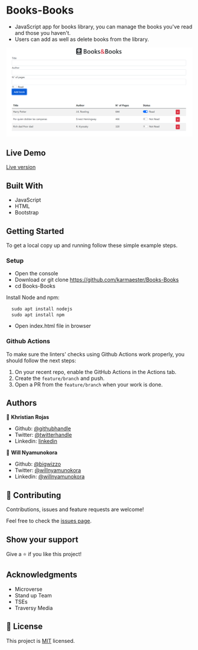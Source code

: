 # Books-Books

- JavaScript app for books library, you can manage the books you've read and those you haven't.
- Users can add as well as delete books from the library.

![screenshot](screenshot.png)

## Live Demo

[Live version](https://karmaester.github.io/Books-Books/)

## Built With

- JavaScript
- HTML
- Bootstrap

## Getting Started

To get a local copy up and running follow these simple example steps.

### Setup

- Open the console
- Download or git clone https://github.com/karmaester/Books-Books
- cd Books-Books

Install Node and npm:

```
  sudo apt install nodejs
  sudo apt install npm
```

- Open index.html file in browser

### Github Actions

To make sure the linters' checks using Github Actions work properly, you should follow the next steps:

1. On your recent repo, enable the GitHub Actions in the Actions tab.
2. Create the `feature/branch` and push.
3. Open a PR from the `feature/branch` when your work is done.

## Authors

👤 **Khristian Rojas**

- Github: [@githubhandle](https://github.com/karmaester)
- Twitter: [@twitterhandle](https://twitter.com/karmaendlich)
- Linkedin: [linkedin](https://www.linkedin.com/in/khristian-rojas/)

👤 **Will Nyamunokora**

- Github: [@bigwizzo](https://github.com/bigwizzo)
- Twitter: [@willnyamunokora](https://twitter.com/willnyamunokora)
- Linkedin: [@willnyamunokora](https://linkedin.com/in/willnyamunokora)

## 🤝 Contributing

Contributions, issues and feature requests are welcome!

Feel free to check the [issues page](https://github.com/karmaester/Books-Books/issues).

## Show your support

Give a ⭐️ if you like this project!

## Acknowledgments

- Microverse
- Stand up Team
- TSEs
- Traversy Media

## 📝 License

This project is [MIT](https://opensource.org/licenses/MIT) licensed.
